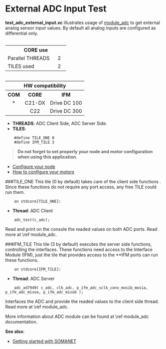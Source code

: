 External ADC Input Test
============================

**test_adc_external_input.xc** illustrates usage of [module_adc]() to get external analog sensor input values. By default all analog inputs are configured as differential only.

<table style="float: left" class="core_usage" align="center" cellpadding="5" width="20%">
<tr>
    <th colspan="2">CORE use</th>
</tr>
<tr>
    <td>Parallel THREADS</td>
    <td width="30px" align="center"> 2 </td>
</tr>
<tr>
    <td>TILES used</td>
    <td width="30px" align="center"> 2 </td>
 </tr>
</table>

<table style="float: right" class="hw_comp" align="center" cellpadding="2" width="50%">
<tr align="center">
    <th colspan="3">HW compatibility</th>
  <tr align="center">
    <th>COM</th>
    <th>CORE</th>
    <th>IFM</th>
  </tr>
  <tr align="center">
    <td>*</td>
    <td>C21-DX</td>
   <td>Drive DC 100</td>
 </tr>
  <tr align="center">
    <td></td>
    <td>C22</td>
    <td>Drive DC 300</td>
  </tr>
</table>


- **THREADS**: ADC Client Side, ADC Server Side.
- **TILES**:
```
	#define TILE_ONE 0
	#define IFM_TILE 3
```
> **Do not forget to set properly your node and motor configuration when using this application**.

- [Configure your node]() 
- [How to configure your motors](https://github.com/synapticon/sc_sncn_motorctrl_sin/blob/master/howto/HOW_TO_CONFIGURE_MOTORS.md)


###TILE_ONE
This tile (0 by default) takes care of the client side functions . Since these functions do not require any port access, any free TILE could run them.
```
	on stdcore[TILE_ONE]:
```
- **Thread**: ADC Client
```
	adc_test(c_adc);
```
Read and print on the console the readed values on both ADC ports. Read more at \ref module_adc.

###IFM_TILE 
This tile (3 by default) executes the server side functions, controlling the interfaces. These functions need access to the Interface Module (IFM), just the tile that provides access to the **IFM ports can run these functions. 
```
	on stdcore[IFM_TILE]: 
```
- **Thread**: ADC Server
```
	adc_ad7949( c_adc, clk_adc, p_ifm_adc_sclk_conv_mosib_mosia, p_ifm_adc_misoa, p_ifm_adc_misob );
```
Interfaces the ADC and provide the readed values to the client side thread. Read more at \ref module_adc.

More information about ADC module can be found at \ref module_adc documentation.

**See also**:

- [Getting started with SOMANET](http://doc.synapticon.com/wiki/index.php/Category:Getting_Started_with_SOMANET)   


